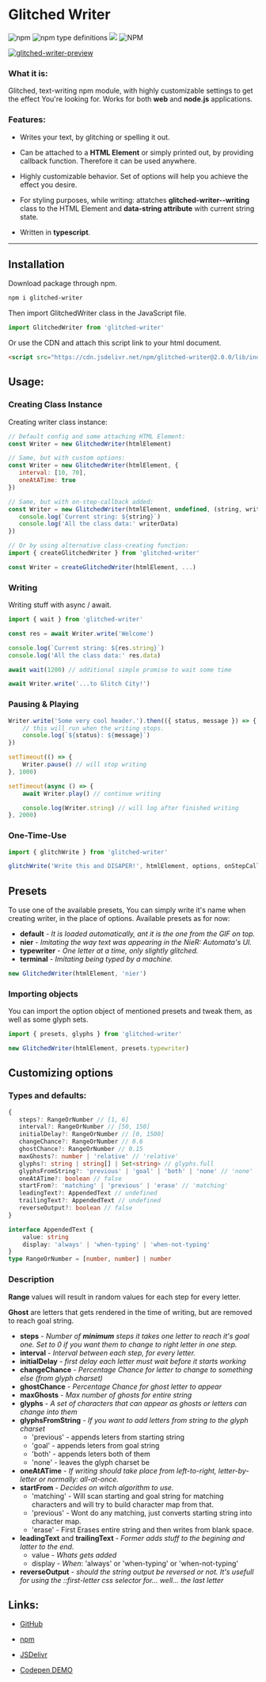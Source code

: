 # Glitched Writer

![npm](https://img.shields.io/npm/v/glitched-writer) ![npm type definitions](https://img.shields.io/npm/types/glitched-writer) [![](https://data.jsdelivr.com/v1/package/npm/glitched-writer/badge?style=rounded)](https://www.jsdelivr.com/package/npm/glitched-writer) ![NPM](https://img.shields.io/npm/l/glitched-writer)

[![glitched-writer-preview](https://user-images.githubusercontent.com/24491503/67164275-06ab6900-f379-11e9-81ac-cab76dbc8dcd.gif)](https://codepen.io/thetarnav/pen/MWWyPzY)

### What it is:

Glitched, text-writing npm module, with highly customizable settings to get the effect You're looking for. Works for both **web** and **node.js** applications.

### Features:

-  Writes your text, by glitching or spelling it out.

-  Can be attached to a **HTML Element** or simply printed out, by providing callback function. Therefore it can be used anywhere.

-  Highly customizable behavior. Set of options will help you achieve the effect you desire.

-  For styling purposes, while writing: attatches **glitched-writer--writing** class to the HTML Element and **data-string attribute** with current string state.

-  Written in **typescript**.

---

## Installation

Download package through npm.

```bash
npm i glitched-writer
```

Then import GlitchedWriter class in the JavaScript file.

```js
import GlitchedWriter from 'glitched-writer'
```

Or use the CDN and attach this script link to your html document.

```html
<script src="https://cdn.jsdelivr.net/npm/glitched-writer@2.0.0/lib/index.min.js"></script>
```

## Usage:

### Creating Class Instance

Creating writer class instance:

```js
// Default config and some attaching HTML Element:
const Writer = new GlitchedWriter(htmlElement)

// Same, but with custom options:
const Writer = new GlitchedWriter(htmlElement, {
   interval: [10, 70],
   oneAtATime: true
})

// Same, but with on-step-callback added:
const Writer = new GlitchedWriter(htmlElement, undefined, (string, writerData) => {
   console.log(`Current string: ${string}`)
   console.log('All the class data:' writerData)
})

// Or by using alternative class-creating function:
import { createGlitchedWriter } from 'glitched-writer'

const Writer = createGlitchedWriter(htmlElement, ...)
```

### Writing

Writing stuff with async / await.

```js
import { wait } from 'glitched-writer'

const res = await Writer.write('Welcome')

console.log(`Current string: ${res.string}`)
console.log('All the class data:' res.data)

await wait(1200) // additional simple promise to wait some time

await Writer.write('...to Glitch City!')
```

### Pausing & Playing

```js
Writer.write('Some very cool header.').then(({ status, message }) => {
	// this will run when the writing stops.
	console.log(`${status}: ${message}`)
})

setTimeout(() => {
	Writer.pause() // will stop writing
}, 1000)

setTimeout(async () => {
	await Writer.play() // continue writing

	console.log(Writer.string) // will log after finished writing
}, 2000)
```

### One-Time-Use

```js
import { glitchWrite } from 'glitched-writer'

glitchWrite('Write this and DISAPER!', htmlElement, options, onStepCallback)
```

## Presets

To use one of the available presets, You can simply write it's name when creating writer, in the place of options.
Available presets as for now:

-  **default** - _It is loaded automatically, ant it is the one from the GIF on top._
-  **nier** - _Imitating the way text was appearing in the NieR: Automata's UI._
-  **typewriter** - _One letter at a time, only slightly glitched._
-  **terminal** - _Imitating being typed by a machine._

```js
new GlitchedWriter(htmlElement, 'nier')
```

### Importing objects

You can import the option object of mentioned presets and tweak them, as well as some glyph sets.

```js
import { presets, glyphs } from 'glitched-writer'

new GlitchedWriter(htmlElement, presets.typewriter)
```

## Customizing options

### Types and defaults:

```ts
{
   steps?: RangeOrNumber // [1, 6]
   interval?: RangeOrNumber // [50, 150]
   initialDelay?: RangeOrNumber // [0, 1500]
   changeChance?: RangeOrNumber // 0.6
   ghostChance?: RangeOrNumber // 0.15
   maxGhosts?: number | 'relative' // 'relative'
   glyphs?: string | string[] | Set<string> // glyphs.full
   glyphsFromString?: 'previous' | 'goal' | 'both' | 'none' // 'none'
   oneAtATime?: boolean // false
   startFrom?: 'matching' | 'previous' | 'erase' // 'matching'
   leadingText?: AppendedText // undefined
   trailingText?: AppendedText // undefined
   reverseOutput?: boolean // false
}

interface AppendedText {
	value: string
	display: 'always' | 'when-typing' | 'when-not-typing'
}
type RangeOrNumber = [number, number] | number
```

### Description

**Range** values will result in random values for each step for every letter.

**Ghost** are letters that gets rendered in the time of writing, but are removed to reach goal string.

-  **steps** - _Number of **minimum** steps it takes one letter to reach it's goal one. Set to 0 if you want them to change to right letter in one step._
-  **interval** - _Interval between each step, for every letter._
-  **initialDelay** - _first delay each letter must wait before it starts working_
-  **changeChance** - _Percentage Chance for letter to change to something else (from glyph charset)_
-  **ghostChance** - _Percentage Chance for ghost letter to appear_
-  **maxGhosts** - _Max number of ghosts for entire string_
-  **glyphs** - _A set of characters that can appear as ghosts or letters can change into them_
-  **glyphsFromString** - _If you want to add letters from string to the glyph charset_
   -  'previous' - appends leters from starting string
   -  'goal' - appends leters from goal string
   -  'both' - appends leters both of them
   -  'none' - leaves the glyph charset be
-  **oneAtATime** - _If writing should take place from left-to-right, letter-by-letter or normally: all-at-once._
-  **startFrom** - _Decides on witch algorithm to use._
   -  'matching' - Will scan starting and goal string for matching characters and will try to build character map from that.
   -  'previous' - Wont do any matching, just converts starting string into character map.
   -  'erase' - First Erases entire string and then writes from blank space.
-  **leadingText** and **trailingText** - _Former adds stuff to the begining and latter to the end._
   -  value - _Whats gets added_
   -  display - _When_: 'always' or 'when-typing' or 'when-not-typing'
-  **reverseOutput** - _should the string output be reversed or not. It's usefull for using the ::first-letter css selector for... well... the last letter_

## Links:

-  [GitHub](https://github.com/thetarnav/glitched-writer 'GitHub')

-  [npm](https://www.npmjs.com/package/glitched-writer 'npm')

-  [JSDelivr](https://www.jsdelivr.com/package/npm/glitched-writer 'JSDelivr')

-  [Codepen DEMO](https://codepen.io/thetarnav/pen/MWWyPzY 'Codepen DEMO')
